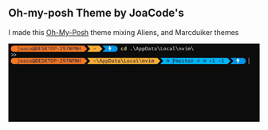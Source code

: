 ## Oh-my-posh Theme by JoaCode's
I made this [Oh-My-Posh](ohmyposh.dev) theme mixing Aliens, and Marcduiker themes

![oh-my-posh Theme JoaCode's](https://github.com/JoakoV3/oh-my-posh_theme/blob/main/ohmyposhtheme.png?raw=true)



